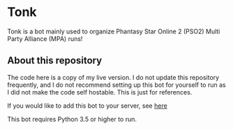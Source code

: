 # Tonk

Tonk is a bot mainly used to organize Phantasy Star Online 2 (PSO2) Multi Party Alliance (MPA) runs!


## About this repository
The code here is a copy of my live version. I do not update this repository frequently, and I do not recommend setting up this bot for yourself to run as I did not make the code self hostable. This is just for references. 

If you would like to add this bot to your server, see [here](https://discordapp.com/oauth2/authorize?&client_id=296135515537932288&scope=bot&permissions=297921599)


This bot requires Python 3.5 or higher to run.
